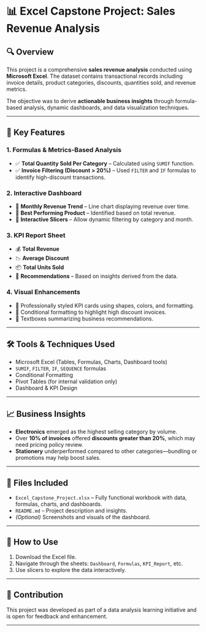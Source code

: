 # 📊 Excel Capstone Project: Sales Revenue Analysis

## 🔍 Overview

This project is a comprehensive **sales revenue analysis** conducted using **Microsoft Excel**. The dataset contains transactional records including invoice details, product categories, discounts, quantities sold, and revenue metrics.

The objective was to derive **actionable business insights** through formula-based analysis, dynamic dashboards, and data visualization techniques.

---

## 🚀 Key Features

### 1. Formulas & Metrics-Based Analysis
- ✅ **Total Quantity Sold Per Category** – Calculated using `SUMIF` function.
- ✅ **Invoice Filtering (Discount > 20%)** – Used `FILTER` and `IF` formulas to identify high-discount transactions.

### 2. Interactive Dashboard
- 📅 **Monthly Revenue Trend** – Line chart displaying revenue over time.
- 🥇 **Best Performing Product** – Identified based on total revenue.
- 🔀 **Interactive Slicers** – Allow dynamic filtering by category and month.

### 3. KPI Report Sheet
- 💰 **Total Revenue**
- 📉 **Average Discount**
- 📦 **Total Units Sold**
- 🧠 **Recommendations** – Based on insights derived from the data.

### 4. Visual Enhancements
- 🎨 Professionally styled KPI cards using shapes, colors, and formatting.
- 📌 Conditional formatting to highlight high discount invoices.
- 📝 Textboxes summarizing business recommendations.

---

## 🛠 Tools & Techniques Used

- Microsoft Excel (Tables, Formulas, Charts, Dashboard tools)
- `SUMIF`, `FILTER`, `IF`, `SEQUENCE` formulas
- Conditional Formatting
- Pivot Tables (for internal validation only)
- Dashboard & KPI Design

---

## 📈 Business Insights

- **Electronics** emerged as the highest selling category by volume.
- Over **10% of invoices** offered **discounts greater than 20%**, which may need pricing policy review.
- **Stationery** underperformed compared to other categories—bundling or promotions may help boost sales.

---

## 📁 Files Included

- `Excel_Capstone_Project.xlsx` – Fully functional workbook with data, formulas, charts, and dashboards.
- `README.md` – Project description and insights.
- *(Optional)* Screenshots and visuals of the dashboard.

---

## 📌 How to Use

1. Download the Excel file.
2. Navigate through the sheets: `Dashboard`, `Formulas`, `KPI_Report`, etc.
3. Use slicers to explore the data interactively.

---

## 🤝 Contribution

This project was developed as part of a data analysis learning initiative and is open for feedback and enhancement.

---


